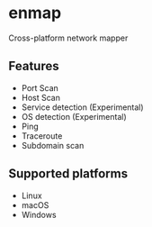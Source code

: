 # enmap 
Cross-platform network mapper

## Features
- Port Scan
- Host Scan
- Service detection (Experimental)
- OS detection (Experimental)
- Ping
- Traceroute
- Subdomain scan

## Supported platforms
- Linux
- macOS
- Windows
